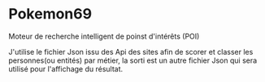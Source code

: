 # Pokemon69
Moteur de recherche intelligent de poinst d'intérêts (POI)

J'utilise le fichier Json issu des Api des sites afin de scorer et classer les personnes(ou entités) par métier, la sorti est un autre fichier Json qui sera utilisé pour l'affichage du résultat. 
